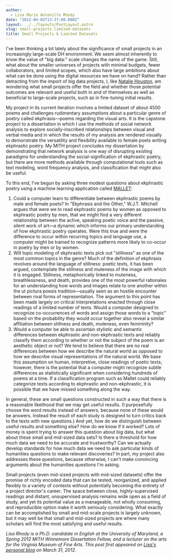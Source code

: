 ```yaml
---
author:
  - Lisa Marie Antonille Rhody
date: "2012-04-02T13:37:00.000Z"
layout: ../../layouts/PostLayout.astro
slug: small-projects-limited-datasets
title: Small Projects & Limited Datasets
---
```


I've been thinking a lot lately about the significance of small projects in an increasingly large-scale DH environment. We seem almost inherently to know the value of "big data:" scale changes the name of the game. Still, what about the smaller universes of projects with minimal budgets, fewer collaborators, and limited scopes, which also have large ambitions about what can be done using the digital resources we have on hand? Rather than detracting from the import of big data projects, I, like [Natalie Houston](http://digitalvictorian.org/2012/03/the-middle-distance/), am wondering what small projects offer the field and whether those potential outcomes are relevant and useful both in and of themselves as well as beneficial to large-scale projects, such as in fine-tuning initial results.

My project in its current iteration involves a limited dataset of about 4500 poems and challenges rudimentary assumptions about a particular genre of poetry called ekphrasis—poems regarding the visual arts. It is the capstone project to a dissertation in which I use the methods of social network analysis to explore socially-inscribed relationships between visual and verbal media and in which the results of my analysis are rendered visually to demonstrate the versatility and flexibility available to female poets writing ekphrastic poetry. My MITH project concludes my dissertation by demonstrating that network analysis is one way of disrupting existing paradigms for understanding the social-signification of ekphrastic poetry, but there are more methods available through computational tools such as text modeling, word frequency analysis, and classification that might also be useful.

To this end, I've begun by asking three modest questions about ekphrastic poetry using a machine learning application called [MALLET](http://mallet.cs.umass.edu/):

1. Could a computer learn to differentiate between ekphrastic poems by male and female poets? In "Ekphrasis and the Other," W.J.T. Mitchell argues that were we to read ekphrastic poems by women as opposed to ekphrastic poetry by men, that we might find a very different relationship between the active, speaking poetic voice and the passive, silent work of art—a dynamic which informs our primary understanding of how ekphrastic poetry operates. Were this true and were the difference to occur within recurring topics and language use, a computer might be trained to recognize patterns more likely to co-occur in poetry by men or by women.
2. Will topic modeling of ekphrastic texts pick out "stillness" as one of the most common topics in the genre? Much of the definition of ekphrasis revolves around the language of stillness: poetic texts, it has been argued, contemplate the stillness and muteness of the image with which it is engaged. Stillness, metaphorically linked to muteness, breathlessness, and death, provides one of the most powerful rationales for an understanding how words and images relate to one another within the ut pictura poesis tradition—usually seen as an hostile encounter between rival forms of representation. The argument to this point has been made largely on critical interpretations enacted through close readings of a limited number of texts. Would a computer designed to recognize co-occurrences of words and assign those words to a "topic" based on the probability they would occur together also reveal a similar affiliation between stillness and death, muteness, even femininity?
3. Would a computer be able to ascertain stylistic and semantic differences between ekphrastic and non-ekphrastic texts and reliably classify them according to whether or not the subject of the poem is an aesthetic object or not? We tend to believe that there are no real differences between how we describe the natural world as opposed to how we describe visual representations of the natural world. We base this assumption on human, interpretive, close readings of poetic texts; however, there is the potential that a computer might recognize subtle differences as statistically significant when considering hundreds of poems at a time. If a classification program such as Mallet could reliably categorize texts according to ekphrastic and non-ekphrastic, it is possible that we have missed something along the way.

In general, these are small questions constructed in such a way that there is a reasonable likelihood that we may get useful results. (I purposefully choose the word results instead of answers, because none of these would be answers. Instead the result of each study is designed to turn critics back to the texts with new questions.) And yet, how do we distinguish between useful results and something else? How do we know if it worked? Lots of money is spent trying to answer this question about big data, but what about these small and mid-sized data sets? Is there a threshold for how much data we need to be accurate and trustworthy? Can we actually develop standards for how much data we need to ask particular kinds of humanities questions to make relevant discoveries? In part, my project also addresses these questions, because otherwise, I can't make convincing arguments about the humanities questions I'm asking.

Small projects (even mid-sized projects with mid-sized datasets) offer the promise of richly encoded data that can be tested, reorganized, and applied flexibly to a variety of contexts without potentially becoming the entirety of a project director's career. The space between close, highly-supervised readings and distant, unsupervised analysis remains wide open as a field of study, and yet its potential value as a manageable, not wholly consuming, and reproducible option make it worth seriously considering. What exactly can be accomplished by small and mid-scale projects is largely unknown, but it may well be that small and mid-sized projects are where many scholars will find the most satisfying and useful results.

_Lisa Rhody is a Ph.D. candidate in English at the University of Maryland, a Spring 2012 MITH Winnemore Dissertation Fellow, and a lecturer on the arts for the Virginia Museum of Fine Arts. This post first appeared on [Lisa's personal blog](http://lisa.therhodys.net/) on March 31, 2012._
